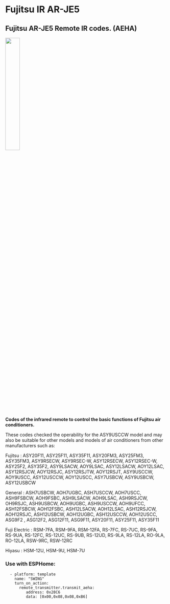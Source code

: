 # Fujitsu IR AR-JE5
## Fujitsu  AR-JE5 Remote IR codes. (AEHA)

<img src="https://github.com/migabit/Fujitsu_IR_AR-JE5/assets/81569439/85201082-e5d4-4ca9-a4aa-c910b5931572" width="30%" height="30%">

**Codes of the infrared remote to control the basic functions of Fujitsu air conditioners.**

These codes checked the operability for the ASY9USCCW model and may also be suitable for other models and models of air conditioners from other manufacturers such as:

Fujitsu :
ASY20F11, ASY25F11, ASY35F11, ASY20FM3, ASY25FM3, ASY35FM3, ASY9RSECW, ASY9RSEC-W, ASY12RSECW, ASY12RSEC-W,
ASY25F2, ASY35F2, ASY9LSACW, AOY9LSAC, ASY12LSACW, AOY12LSAC, ASY12RSJCW, AOY12RSJC, ASY12RSJTW, AOY12RSJT, ASY9USCCW, AOY9USCC, ASY12USCCW, AOY12USCC, ASY7USBCW, ASY9USBCW, ASY12USBCW

General :
ASH7USBCW, AOH7UGBC, ASH7USCCW, AOH7USCC, ASH9FSBCW, AOH9FSBC, ASH9LSACW, AOH9LSAC, ASH9RSJCW,
OH9RSJC, ASH9USBCW, AOH9UGBC, ASH9USCCW, AOH9UFCC, ASH12FSBCW, AOH12FSBC, ASH12LSACW, AOH12LSAC, ASH12RSJCW, AOH12RSJC, ASH12USBCW, AOH12UGBC, ASH12USCCW, AOH12USCC, ASG9F2 , ASG12F2, ASG12F11, ASG9F11, ASY20F11, ASY25F11, ASY35F11

Fuji Electric :
RSM-7FA, RSM-9FA, RSM-12FA, RS-7FC, RS-7UC, RS-9FA, RS-9UA, RS-12FC, RS-12UC, RS-9UB, RS-12UD, RS-9LA, RS-12LA, RO-9LA, RO-12LA, RSW-9RC, RSW-12RC

Hiyasu :
HSM-12U, HSM-9U, HSM-7U

### Use with ESPHome:
````
  - platform: template
    name: "SWING"
    turn_on_action:
      remote_transmitter.transmit_aeha:
         address: 0x28C6
         data: [0x00,0x08,0x08,0xB6]
````

